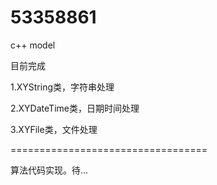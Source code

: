 53358861
========

c++ model

目前完成 

1.XYString类，字符串处理

2.XYDateTime类，日期时间处理

3.XYFile类，文件处理






==================================

算法代码实现。待...

